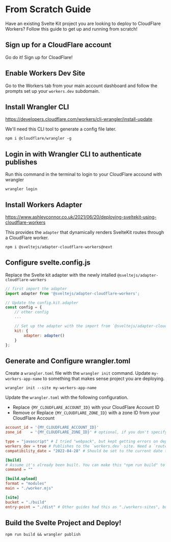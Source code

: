 # From Scratch Guide

Have an existing Svelte Kit project you are looking to deploy to CloudFlare Workers? Follow this guide to get up and running from scratch!

## Sign up for a CloudFlare account

Go do it! Sign up for CloadFlare!

## Enable Workers Dev Site

Go to the Workers tab from your main account dashboard and follow the prompts set up your `workers.dev` subdomain.

## Install Wrangler CLI

https://developers.cloudflare.com/workers/cli-wrangler/install-update

We'll need this CLI tool to generate a config file later.

```
npm i @cloudflare/wrangler -g
```

## Login in with Wrangler CLI to authenticate publishes

Run this command in the terminal to login to your CloudFlare accound with wrangler
```
wrangler login
```

## Install Workers Adapter

https://www.ashleyconnor.co.uk/2021/06/20/deploying-sveltekit-using-cloudflare-workers

This provides the `adapter` that dynamically renders SvelteKit routes through a CloudFlare worker.

```
npm i @sveltejs/adapter-cloudflare-workers@next
```

## Configure svelte.config.js

Replace the Svelte kit adapter with the newly intalled `@sveltejs/adapter-cloudflare-workers`

```js
// first import the adapter
import adapter from '@sveltejs/adapter-cloudflare-workers';

// Update the config.kit.adapter
const config = {
    // other config
    ...

    // Set up the adapter with the import from `@sveltejs/adapter-cloudflare-workers`
	kit: {
		adapter: adapter()
	}
};
```

## Generate and Configure wrangler.toml

Create a `wrangler.toml` file with the `wrangler init` command. Update `my-workers-app-name` to something that makes sense project you are deploying.
```
wrangler init --site my-workers-app-name
```

Update the `wrangler.toml` with the following configuration.
- Replace `{MY_CLOUDFLARE_ACCOUNT_ID}` with your CloudFlare Account ID
- Remove or Replace `{MY_CLOUDFLARE_ZONE_ID}` with a zone ID from your CloudFlare Account
```toml
account_id = '{MY_CLOUDFLARE_ACCOUNT_ID}'
zone_id    = '{MY_CLOUDFLARE_ZONE_ID}' # optional, if you don't specify this a workers.dev subdomain will be used.

type = "javascript" # I tried "webpack", but kept getting errors on deploy. Seemed to be failing on modern syntax in the file such as `??` and `?.`.
workers_dev = true # Publishes to the `workers.dev` site. Need a `routes` config for zone deployment.
compatibility_date = "2022-04-28" # Should be set to the current date the project is started.

[build]
# Assume it's already been built. You can make this "npm run build" to ensure a build before publishing. I opted to keep the "npm run build" out of this process.
command = ""

[build.upload]
format = "modules"
main = "./worker.mjs"

[site]
bucket = "./build"
entry-point = "./dist" # Other guides had this as "./workers-sites", but the deploy seemed to be forcing a lookup for a "./dist" folder for me. Updating the option to match enabled a successful deploy.
```

## Build the Svelte Project and Deploy!

```
npm run build && wrangler publish
```